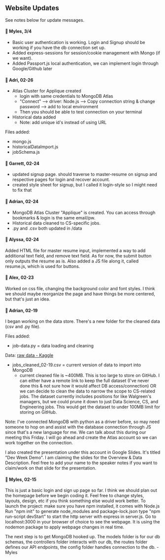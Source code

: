 ## Website Updates

See notes below for update messages.

#### 📍 Myles, 3/4
- Basic user authentication is working. Login and Signup should be working if you have the db connection set up.
- Added express-sessions for session/cookie management with Mongo (if we want).
- Added Passport.js local authentication, we can implement login through Google/Github later

#### 📍 Adri, 02-26
- Atlas Cluster for Applique created
  - login with same credentials to MongoDB Atlas
  - "Connect" --> driver: Node.js --> Copy connection string & change password --> add to local environment
  - Then you should be able to test connection on your terminal
- Historical data added
  - Note: add unique id's instead of using URL

Files added:
- mongo.js
- historicalDataImport.js
- jobSchema.js

#### 📍 Garrett, 02-24
- updated signup page. should traverse to master-resume on signup and respective pages for login and recover account.
- created style sheet for signup, but I called it login-style so I might need to fix that

#### 📍 Adrian, 02-24
- MongoDB Atlas Cluster "Applique" is created. You can access through bookmarks & login is the same email/pw.
- Historical data cleaned to CS-specific jobs.
- .py and .csv both updated in /data

#### 📍 Alyssa, 02-24
Added HTML file for master resume input, implemented a way to add additional text field, and remove text field. As for now, the submit button only outputs the resume as is. Also added a JS file along it, called resume.js, which is used for buttons.

#### 📍 Alex, 02-23
Worked on css file, changing the background color and font styles. I think we should maybe reorganize the page and have things be more centered, but that's just an idea.

#### 📍 Adrian, 02-19
I began working on the data store. There's a new folder for the cleaned data (csv and .py file).

Files added:
- job-data.py = data loading and cleaning

Data:
[raw data - Kaggle](https://www.kaggle.com/datasets/arshkon/linkedin-job-postings)
- jobs_cleaned_02-19.csv = current version of data to import into MongoDB
  - current cleaned file is ~400MB. This is too large to store on GitHub. I can either have a remote link to keep the full dataset (I've never done this & not sure how it would affect DB access/connection) OR we can decide to clean the data to narrow the scope to CS-related jobs. The dataset currently includes positions for like Walgreen's managers, but we could prune it down to just Data Science, CS, and Engineering jobs. This would get the dataset to under 100MB limit for storing on GitHub.

Note: I've connected MongoDB with python as a driver before, so may need someone to hop on and assist with the database connection through JS since that's a new language for me. We can talk about this during our meeting this Friday. I will go ahead and create the Atlas account so we can work together on the connection.

I also created the presentation under this account in Google Slides. It's titled "Dev Week Demo". I am claiming the slides for the Overview & Data Description. Feel free to add your name to the speaker notes if you want to claim/work on that slide for the presentation.

#### 📍 Myles, 02-15
This is just a basic login and sign up page so far. I think we should plan out the homepage before we begin coding it.
Feel free to change styles, layouts, design, etc if you think something else would work better.
To launch the project:
make sure you have npm installed, it comes with Node.js
Run "npm init" to generate node_modules and package-lock.json
type "npm run-script devStart" to start the http server with express in server.js.
Go to localhost:3000 in your browser of choice to see the webpage.
It is using the nodemon package to apply webpage changes in real time.

The next step is to get MongoDB hooked up. 
The models folder is for our db schemas, 
the controllers folder interacts with our db,
the routes folder defines our API endpoints,
the config folder handles connection to the db.
-Myles
